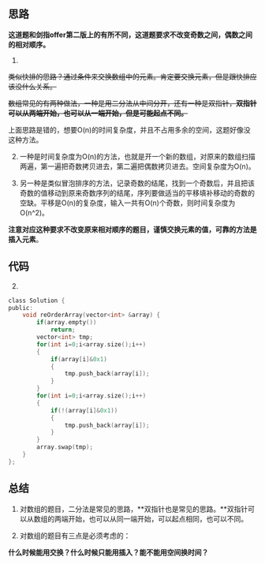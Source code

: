 ## 思路

**这道题和剑指offer第二版上的有所不同，这道题要求不改变奇数之间，偶数之间的相对顺序。**

1) 
~~类似快排的思路？通过条件来交换数组中的元素。肯定要交换元素，但是跟快排应该没什么关系。~~

~~数组常见的有两种做法，一种是用二分法从中间分开，还有一种是双指针，**双指针可以从两端开始，也可以从一端开始，但是可能起点不同。**~~

上面思路是错的，想要O(n)的时间复杂度，并且不占用多余的空间，这题好像没这种方法。

2)  一种是时间复杂度为O(n)的方法，也就是开一个新的数组，对原来的数组扫描两遍，第一遍把奇数拷贝进去，第二遍把偶数拷贝进去。空间复杂度为O(n)。

3) 另一种是类似冒泡排序的方法，记录奇数的结尾，找到一个奇数后，并且把该奇数的值移动到原来奇数序列的结尾，序列要做适当的平移填补移动的奇数的空缺。平移是O(n)的复杂度，输入一共有O(n)个奇数，则时间复杂度为O(n^2)。

**注意对应这种要求不改变原来相对顺序的题目，谨慎交换元素的值，可靠的方法是插入元素**。



## 代码

2)

```c
class Solution {
public:
    void reOrderArray(vector<int> &array) {
        if(array.empty())
            return;
        vector<int> tmp;
        for(int i=0;i<array.size();i++)
        {
            if(array[i]&0x1)
            {
                tmp.push_back(array[i]);
            }
        }
        for(int i=0;i<array.size();i++)
        {
            if(!(array[i]&0x1))
            {
                tmp.push_back(array[i]);
            }
        }
        array.swap(tmp);
    }
};
```



## 总结

1) 对数组的题目，二分法是常见的思路，**双指针也是常见的思路。**双指针可以从数组的两端开始，也可以从同一端开始，可以起点相同，也可以不同。

2) 对数组的题目有三点是必须考虑的：

**什么时候能用交换？什么时候只能用插入？能不能用空间换时间？**

